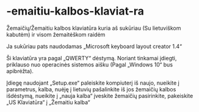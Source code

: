 # -emaitiu-kalbos-klaviat-ra
Žemaičių/Žemaitiu kalbos klaviatūra kuria aš sukūriau (Su lietuviškom kabutėm) ir visom žemaitėškom raidėm

Ja sukūriau pats naudodamas „Microsoft keyboard layout creator 1.4“ 

Ši klaviatūra yra pagal „QWERTY“ dėstymą. Noriant tinkamai įdiegti, priklauso nuo operacinės sistemos aišku (Pagal „Windows 10“ bus apibrėžta). 

Įdiegę naudojant „Setup.exe“ paleiskite kompiuterį iš naujo, nueikite į parametrus, kalba, nuėję į lietuvių pašalinkite iš jos žemaičių kalbos išdėstymą, nueikite į „nauja kalba“ įveskite žemaičių pasirinkite, pakeiskite „US Klaviatūra“ į „Žemaitiu kalba“ 
